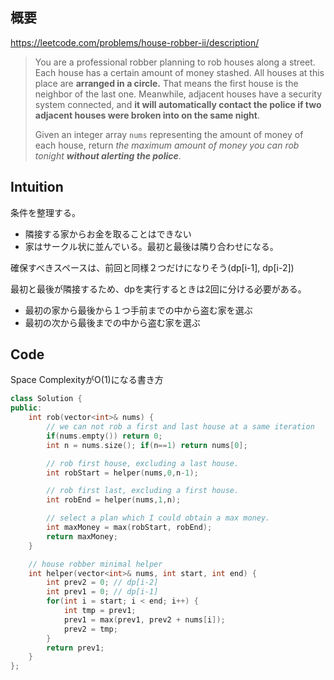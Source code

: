 ## 概要

https://leetcode.com/problems/house-robber-ii/description/

> 
> 
> 
> You are a professional robber planning to rob houses along a street. Each house has a certain amount of money stashed. All houses at this place are **arranged in a circle.** That means the first house is the neighbor of the last one. Meanwhile, adjacent houses have a security system connected, and **it will automatically contact the police if two adjacent houses were broken into on the same night**.
> 
> Given an integer array `nums` representing the amount of money of each house, return *the maximum amount of money you can rob tonight **without alerting the police***.
> 

## Intuition

条件を整理する。

- 隣接する家からお金を取ることはできない
- 家はサークル状に並んでいる。最初と最後は隣り合わせになる。

確保すべきスペースは、前回と同様２つだけになりそう(dp[i-1],  dp[i-2])

最初と最後が隣接するため、dpを実行するときは2回に分ける必要がある。

- 最初の家から最後から１つ手前までの中から盗む家を選ぶ
- 最初の次から最後までの中から盗む家を選ぶ

## Code

Space ComplexityがO(1)になる書き方

```cpp
class Solution {
public:
    int rob(vector<int>& nums) {
        // we can not rob a first and last house at a same iteration
        if(nums.empty()) return 0;
        int n = nums.size(); if(n==1) return nums[0];

        // rob first house, excluding a last house.
        int robStart = helper(nums,0,n-1);

        // rob first last, excluding a first house.
        int robEnd = helper(nums,1,n);

        // select a plan which I could obtain a max money.
        int maxMoney = max(robStart, robEnd);
        return maxMoney;
    }

    // house robber minimal helper
    int helper(vector<int>& nums, int start, int end) {
        int prev2 = 0; // dp[i-2]
        int prev1 = 0; // dp[i-1]
        for(int i = start; i < end; i++) {
            int tmp = prev1;
            prev1 = max(prev1, prev2 + nums[i]);
            prev2 = tmp;
        }
        return prev1;
    }
};
```
